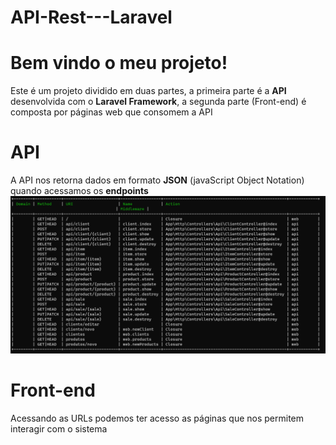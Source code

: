 # API-Rest---Laravel

# Bem vindo o meu projeto!

Este é um projeto dividido em duas partes, a primeira parte é a  **API** desenvolvida com o **Laravel Framework**, a segunda parte (Front-end) é composta por páginas web que consomem a API


# API

A API nos retorna dados em formato **JSON** (javaScript Object Notation) quando acessamos os **endpoints**
![EndPoints](https://github.com/ArthurGtech/API-Rest---Laravel/blob/master/public/images/rotas.PNG)



# Front-end

Acessando as URLs podemos ter acesso as páginas que nos permitem interagir com o sistema

